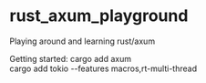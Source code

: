 # rust_axum_playground
Playing around and learning rust/axum

Getting started:
cargo add axum  
cargo add tokio --features macros,rt-multi-thread